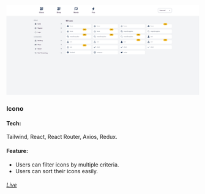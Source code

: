 ![Icono](./public/pv-icono.png)

### Icono

#### Tech:

<p>Tailwind, React, React Router, Axios, Redux.</p>

#### Feature:

- Users can filter icons by multiple criteria.
- Users can sort their icons easily.

###### [Live](https://icono.netlify.app)
